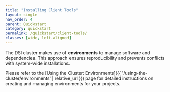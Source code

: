 ```yaml
---
title: "Installing Client Tools"
layout: single
nav_order: 4
parent: Quickstart
category: quickstart
permalink: /quickstart/client-tools/
classes: [wide, left-aligned]
---
```


The DSI cluster makes use of **environments** to manage software and dependencies. This approach ensures reproducibility and prevents conflicts with system-wide installations.  

Please refer to the [Using the Cluster: Environments]({{ '/using-the-cluster/environments' | relative_url }}) page for detailed instructions on creating and managing environments for your projects.